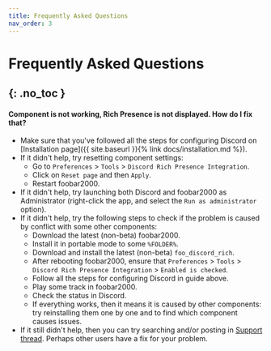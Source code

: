 ```yaml
---
title: Frequently Asked Questions
nav_order: 3
---
```


# Frequently Asked Questions
{: .no_toc }
---
#### Component is not working, Rich Presence is not displayed. How do I fix that?

- Make sure that you've followed all the steps for configuring Discord on [Installation page]({{ site.baseurl }}{% link docs/installation.md %}).
- If it didn't help, try resetting component settings:
    - Go to `Preferences` > `Tools` > `Discord Rich Presence Integration`.
    - Click on `Reset page` and then `Apply`.
    - Restart foobar2000.
- If it didn't help, try launching both Discord and foobar2000 as Administrator (right-click the app, and select the `Run as administrator` option).
- If it didn't help, try the following steps to check if the problem is caused by conflict with some other components:
    - Download the latest (non-beta) foobar2000.
    - Install it in portable mode to some `%FOLDER%`.
    - Download and install the latest (non-beta) `foo_discord_rich`.
    - After rebooting foobar2000, ensure that `Preferences` > `Tools` > `Discord Rich Presence Integration` > `Enabled is checked`.
    - Follow all the steps for configuring Discord in guide above.
    - Play some track in foobar2000.
    - Check the status in Discord.
    - If everything works, then it means it is caused by other components: try reinstalling them one by one and to find which component causes issues.
- If it still didn't help, then you can try searching and/or posting in [Support thread](https://hydrogenaud.io/index.php/topic,116860.new.html). Perhaps other users have a fix for your problem.
